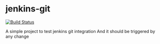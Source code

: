 # jenkins-git

[![Build Status](http://13.233.91.14:8080/buildStatus/icon?job=india)](http://13.233.91.14:8080/job/india/)

A simple project to test jenkins git integration
And it should be triggered by any change
